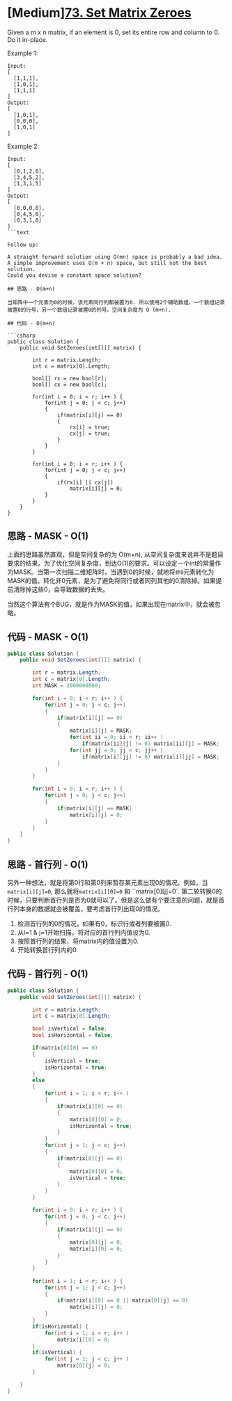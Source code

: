 # [Medium][73. Set Matrix Zeroes](https://leetcode.com/problems/set-matrix-zeroes/)

Given a m x n matrix, if an element is 0, set its entire row and column to 0. Do it in-place.

Example 1:

```text
Input:
[
  [1,1,1],
  [1,0,1],
  [1,1,1]
]
Output:
[
  [1,0,1],
  [0,0,0],
  [1,0,1]
]
```

Example 2:

```text
Input:
[
  [0,1,2,0],
  [3,4,5,2],
  [1,3,1,5]
]
Output:
[
  [0,0,0,0],
  [0,4,5,0],
  [0,3,1,0]
]
```text

Follow up:

A straight forward solution using O(mn) space is probably a bad idea.
A simple improvement uses O(m + n) space, but still not the best solution.
Could you devise a constant space solution?

## 思路 - O(m+n)

当矩阵中一个元素为0的时候，该元素同行列都被置为0. 所以使用2个辅助数组，一个数组记录被置0的行号，另一个数组记录被置0的列号。空间复杂度为 O (m+n).

## 代码 - O(m+n)

```csharp
public class Solution {
    public void SetZeroes(int[][] matrix) {

        int r = matrix.Length;
        int c = matrix[0].Length;

        bool[] rx = new bool[r];
        bool[] cx = new bool[c];

        for(int i = 0; i < r; i++ ) {
            for(int j = 0; j < c; j++)
            {
                if(matrix[i][j] == 0)
                {
                    rx[i] = true;
                    cx[j] = true;
                }
            }
        }

        for(int i = 0; i < r; i++ ) {
            for(int j = 0; j < c; j++)
            {
                if(rx[i] || cx[j])
                    matrix[i][j] = 0;
            }
        }
    }
}
```

## 思路 - MASK - O(1)

上面的思路虽然直观，但是空间复杂的为 O(m+n), 从空间复杂度来说并不是题目要求的结果。为了优化空间复杂度，到达O(1)的要求。可以设定一个int的常量作为MASK。当第一次扫描二维矩阵时，当遇到0的时候，就地将`非0`元素转化为MASK的值。转化非0元素，是为了避免将同行或者同列其他的0清除掉。如果提前清除掉这些0，会导致数据的丢失。

当然这个算法有个BUG，就是作为MASK的值，如果出现在matrix中，就会被忽略。

## 代码 - MASK - O(1)

```csharp
public class Solution {
    public void SetZeroes(int[][] matrix) {

        int r = matrix.Length;
        int c = matrix[0].Length;
        int MASK = 2000000000;

        for(int i = 0; i < r; i++ ) {
            for(int j = 0; j < c; j++)
            {
                if(matrix[i][j] == 0)
                {
                    matrix[i][j] = MASK;
                    for(int ii = 0; ii < r; ii++ )
                        if(matrix[ii][j] != 0) matrix[ii][j] = MASK;
                    for(int jj = 0; jj < c; jj++ )
                        if(matrix[i][jj] != 0) matrix[i][jj] = MASK;
                }
            }
        }

        for(int i = 0; i < r; i++ ) {
            for(int j = 0; j < c; j++)
            {
                if(matrix[i][j] == MASK)
                    matrix[i][j] = 0;
            }
        }
    }
}
```

## 思路 - 首行列 - O(1)

另外一种想法，就是将第0行和第0列来暂存某元素出现0的情况。例如，当`matrix[i][j]=0`, 那么就将`matrix[i][0]=0` 和 ``matrix[0][j]=0`. 第二轮转换0的时候，只要判断首行列是否为0就可以了。但是这么做有个要注意的问题，就是首行列本身的数据就会被覆盖，要考虑首行列出现0的情况。

1. 检测首行列的0的情况，如果有0，标识行或者列要被置0.
2. 从i=1 & j=1开始扫描，将对应的首行列内值设为0.
3. 按照首行列的结果，将matrix内的值设置为0.
4. 开始转换首行列内的0.

## 代码 - 首行列 - O(1)

```csharp
public class Solution {
    public void SetZeroes(int[][] matrix) {

        int r = matrix.Length;
        int c = matrix[0].Length;

        bool isVertical = false;
        bool isHorizontal = false;

        if(matrix[0][0] == 0)
        {
            isVertical = true;
            isHorizontal = true;
        }
        else
        {
            for(int i = 1; i < r; i++ )
            {
                if(matrix[i][0] == 0)
                {
                    matrix[0][0] = 0;
                    isHorizontal = true;
                }
            }
            for(int j = 1; j < c; j++)
            {
                if(matrix[0][j] == 0)
                {
                    matrix[0][0] = 0;
                    isVertical = true;
                }
            }
        }

        for(int i = 0; i < r; i++ ) {
            for(int j = 0; j < c; j++)
            {
                if(matrix[i][j] == 0)
                {
                    matrix[0][j] = 0;
                    matrix[i][0] = 0;
                }
            }
        }

        for(int i = 1; i < r; i++ ) {
            for(int j = 1; j < c; j++)
            {
                if(matrix[i][0] == 0 || matrix[0][j] == 0)
                    matrix[i][j] = 0;
            }
        }
        if(isHorizontal) {
            for(int i = 1; i < r; i++ )
                matrix[i][0] = 0;
        }
        if(isVertical) {
            for(int j = 1; j < c; j++ )
                matrix[0][j] = 0;
        }

    }
}
```
